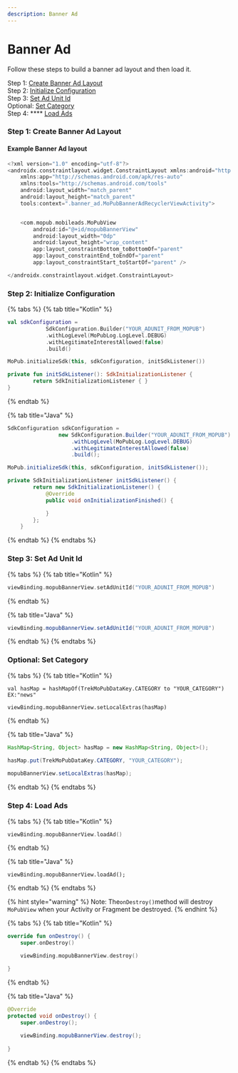 ```yaml
---
description: Banner Ad
---
```


# Banner Ad

Follow these steps to build a banner ad layout and then load it.

Step 1: [Create Banner Ad Layout](banner-ad-layout.md#step-1-create-banner-ad-layout)\
Step 2: [Initialize Configuration](banner-ad-layout.md#step-2-initialize-configuration)\
Step 3: [Set Ad Unit Id](banner-ad-layout.md#step-3-set-ad-unit-id)\
Optional: [Set Category](banner-ad-layout.md#optional-set-category)\
Step 4: **** [Load Ads](banner-ad-layout.md#step-4-load-ads)

### Step 1: Create Banner Ad Layout

#### Example Banner Ad layout

```kotlin
<?xml version="1.0" encoding="utf-8"?>
<androidx.constraintlayout.widget.ConstraintLayout xmlns:android="http://schemas.android.com/apk/res/android"
    xmlns:app="http://schemas.android.com/apk/res-auto"
    xmlns:tools="http://schemas.android.com/tools"
    android:layout_width="match_parent"
    android:layout_height="match_parent"
    tools:context=".banner_ad.MoPubBannerAdRecyclerViewActivity">


    <com.mopub.mobileads.MoPubView
        android:id="@+id/mopubBannerView"
        android:layout_width="0dp"
        android:layout_height="wrap_content"
        app:layout_constraintBottom_toBottomOf="parent"
        app:layout_constraintEnd_toEndOf="parent"
        app:layout_constraintStart_toStartOf="parent" />

</androidx.constraintlayout.widget.ConstraintLayout>
```

### Step 2: Initialize Configuration

{% tabs %}
{% tab title="Kotlin" %}
```kotlin
val sdkConfiguration = 
            SdkConfiguration.Builder("YOUR_ADUNIT_FROM_MOPUB")
            .withLogLevel(MoPubLog.LogLevel.DEBUG)
            .withLegitimateInterestAllowed(false)
            .build()

MoPub.initializeSdk(this, sdkConfiguration, initSdkListener())

private fun initSdkListener(): SdkInitializationListener {
        return SdkInitializationListener { }
}

```
{% endtab %}

{% tab title="Java" %}
```java
SdkConfiguration sdkConfiguration =
                new SdkConfiguration.Builder("YOUR_ADUNIT_FROM_MOPUB")
                    .withLogLevel(MoPubLog.LogLevel.DEBUG)
                    .withLegitimateInterestAllowed(false)
                    .build();

MoPub.initializeSdk(this, sdkConfiguration, initSdkListener());

private SdkInitializationListener initSdkListener() {
        return new SdkInitializationListener() {
            @Override
            public void onInitializationFinished() {

            }
        };
    }
```
{% endtab %}
{% endtabs %}

### Step 3: Set Ad Unit Id

{% tabs %}
{% tab title="Kotlin" %}
```kotlin
viewBinding.mopubBannerView.setAdUnitId("YOUR_ADUNIT_FROM_MOPUB")
```
{% endtab %}

{% tab title="Java" %}
```java
viewBinding.mopubBannerView.setAdUnitId("YOUR_ADUNIT_FROM_MOPUB")
```
{% endtab %}
{% endtabs %}

### Optional: Set Category

{% tabs %}
{% tab title="Kotlin" %}
```
val hasMap = hashMapOf(TrekMoPubDataKey.CATEGORY to "YOUR_CATEGORY") EX:"news"
        
viewBinding.mopubBannerView.setLocalExtras(hasMap)
```
{% endtab %}

{% tab title="Java" %}
```java
HashMap<String, Object> hasMap = new HashMap<String, Object>();

hasMap.put(TrekMoPubDataKey.CATEGORY, "YOUR_CATEGORY");
        
mopubBannerView.setLocalExtras(hasMap);
```
{% endtab %}
{% endtabs %}

### Step 4: Load Ads

{% tabs %}
{% tab title="Kotlin" %}
```kotlin
viewBinding.mopubBannerView.loadAd()
```
{% endtab %}

{% tab title="Java" %}
```
viewBinding.mopubBannerView.loadAd();
```
{% endtab %}
{% endtabs %}

{% hint style="warning" %}
Note: The`onDestroy()`method will destroy `MoPubView` when your Activity or Fragment be destroyed.
{% endhint %}

{% tabs %}
{% tab title="Kotlin" %}
```kotlin
override fun onDestroy() {
    super.onDestroy()

    viewBinding.mopubBannerView.destroy()

}
```
{% endtab %}

{% tab title="Java" %}
```java
@Override
protected void onDestroy() {
    super.onDestroy();
    
    viewBinding.mopubBannerView.destroy();
    
}
```
{% endtab %}
{% endtabs %}
